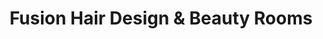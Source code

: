 ---
title: "Fusion Hair Design & Beauty Rooms"
url: /cork/fusion-hair-design-und-beauty-rooms/
shop: Friseur
---